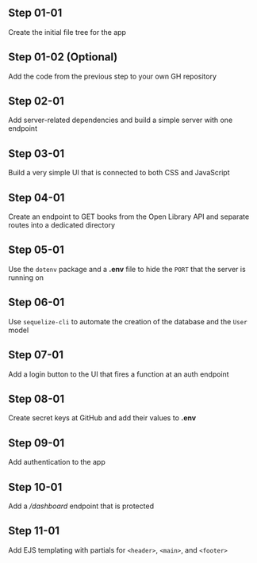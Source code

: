 ## Step 01-01
Create the initial file tree for the app

## Step 01-02 (Optional)
Add the code from the previous step to your own GH repository

## Step 02-01
Add server-related dependencies and build a simple server with one endpoint

## Step 03-01
Build a very simple UI that is connected to both CSS and JavaScript

## Step 04-01
Create an endpoint to GET books from the Open Library API and separate routes into a dedicated directory

## Step 05-01
Use the `dotenv` package and a **.env** file to hide the `PORT` that the server is running on

## Step 06-01
Use `sequelize-cli` to automate the creation of the database and the `User` model

## Step 07-01
Add a login button to the UI that fires a function at an auth endpoint

## Step 08-01
Create secret keys at GitHub and add their values to **.env**

## Step 09-01
Add authentication to the app

## Step 10-01
Add a _/dashboard_ endpoint that is protected

## Step 11-01
Add EJS templating with partials for `<header>`, `<main>`, and `<footer>`